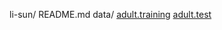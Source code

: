 li-sun/
  README.md
  data/
    [adult.training](https://raw.githubusercontent.com/ucb-stat154/stat154-fall-2017/master/problems/project/data/adult.data)
    [adult.test](https://raw.githubusercontent.com/ucb-stat154/stat154-fall-2017/master/problems/project/data/adult.test)
    
    
  
